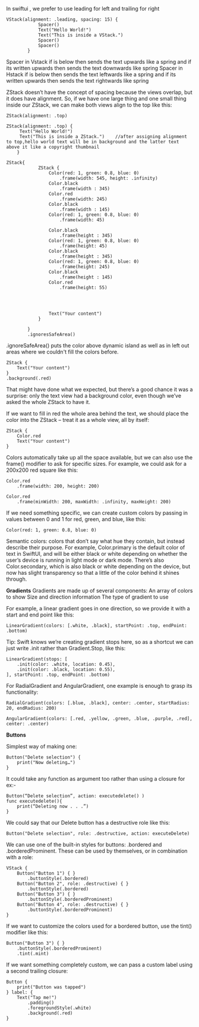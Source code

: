In swiftui , we prefer to use leading for left and trailing for right
```
VStack(alignment: .leading, spacing: 15) {
            Spacer()
            Text("Hello World!")
            Text("This is inside a VStack.")
            Spacer()
            Spacer()
        }
```
        
Spacer in Vstack if is below then sends the text upwards like a spring and if its written upwards then sends the text downwards like spring
Spacer in Hstack if is below then sends the text leftwards like a spring and if its written upwards then sends the text rightwards like spring

ZStack doesn’t have the concept of spacing because the views overlap, but it does have alignment. So, if we have one large thing and one small thing inside our ZStack, we can make both views align to the top like this: 
```
ZStack(alignment: .top)
```

```
ZStack(alignment: .top) {
     Text("Hello World!")               
     Text("This is inside a ZStack.")    //after assigning alignment to top,hello world text will be in background and the latter text above it like a copyright thumbnail
    }
```

```
ZStack{
            ZStack {
                Color(red: 1, green: 0.8, blue: 0)
                    .frame(width: 545, height: .infinity)
                Color.black
                    .frame(width : 345)
                Color.red
                    .frame(width: 245)
                Color.black
                    .frame(width : 145)
                Color(red: 1, green: 0.8, blue: 0)
                    .frame(width: 45)
                
                Color.black
                    .frame(height : 345)
                Color(red: 1, green: 0.8, blue: 0)
                    .frame(height: 45)
                Color.black
                    .frame(height : 345)
                Color(red: 1, green: 0.8, blue: 0)
                    .frame(height: 245)
                Color.black
                    .frame(height : 145)
                Color.red
                    .frame(height: 55)

                
                
                
                Text("Your content")
            }
            
        }
        .ignoresSafeArea()
```

.ignoreSafeArea() puts the color above dynamic island as well as in left out areas where we couldn't fill the colors before.

```
ZStack {
    Text("Your content")
}
.background(.red)
```
That might have done what we expected, but there’s a good chance it was a surprise: only the text view had a background color, even though we’ve asked the whole ZStack to have it.

If we want to fill in red the whole area behind the text, we should place the color into the ZStack – treat it as a whole view, all by itself:
```
ZStack {
    Color.red
    Text("Your content")
}
```

Colors automatically take up all the space available, but we can also use the frame() modifier to ask for specific sizes. For example, we could ask for a 200x200 red square like this:
```
Color.red
    .frame(width: 200, height: 200)
```

```
Color.red
    .frame(minWidth: 200, maxWidth: .infinity, maxHeight: 200)
```

If we need something specific, we can create custom colors by passing in values between 0 and 1 for red, green, and blue, like this:
```
Color(red: 1, green: 0.8, blue: 0)
```

Semantic colors: colors that don’t say what hue they contain, but instead describe their purpose.
For example, Color.primary is the default color of text in SwiftUI, and will be either black or white depending on whether the user’s device is running in light mode or dark mode. There’s also Color.secondary, which is also black or white depending on the device, but now has slight transparency so that a little of the color behind it shines through.


**Gradients**
Gradients are made up of several components:
   An array of colors to show 
   Size and direction information 
   The type of gradient to use 

For example, a linear gradient goes in one direction, so we provide it with a start and end point like this:
```
LinearGradient(colors: [.white, .black], startPoint: .top, endPoint: .bottom)
```

Tip: Swift knows we’re creating gradient stops here, so as a shortcut we can just write .init rather than Gradient.Stop, like this:
```
LinearGradient(stops: [
    .init(color: .white, location: 0.45),
    .init(color: .black, location: 0.55),
], startPoint: .top, endPoint: .bottom)
```

For RadialGradient and AngularGradient, one example is enough to grasp its functionality: 
```
RadialGradient(colors: [.blue, .black], center: .center, startRadius: 20, endRadius: 200)
```
```
AngularGradient(colors: [.red, .yellow, .green, .blue, .purple, .red], center: .center)
```

**Buttons**

Simplest way of making one: 
```
Button("Delete selection") {
    print("Now deleting…")
}
```

It could take any function as argument too rather than using a closure for ex:-
```
Button(“Delete selection”, action: executedelete() )
func executedelete(){
	print(“Deleting now . . .”)
}
```

We could say that our Delete button has a destructive role like this:
```
Button("Delete selection", role: .destructive, action: executeDelete)
```

We can use one of the built-in styles for buttons: .bordered and .borderedProminent. These can be used by themselves, or in combination with a role:
```
VStack {
    Button("Button 1") { }
        .buttonStyle(.bordered)
    Button("Button 2", role: .destructive) { }
        .buttonStyle(.bordered)
    Button("Button 3") { }
        .buttonStyle(.borderedProminent)
    Button("Button 4", role: .destructive) { }
        .buttonStyle(.borderedProminent)
}
```

If we want to customize the colors used for a bordered button, use the tint() modifier like this:
```
Button("Button 3") { }
    .buttonStyle(.borderedProminent)
    .tint(.mint)
```

If we want something completely custom, we can pass a custom label using a second trailing closure:
```
Button {
    print("Button was tapped")
} label: {
    Text("Tap me!")
        .padding()
        .foregroundStyle(.white)
        .background(.red)
}
```











